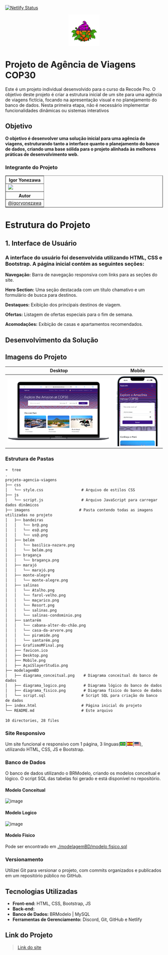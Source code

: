 [![Netlify Status](https://api.netlify.com/api/v1/badges/8b1c1495-21d6-493b-9d10-636badef857c/deploy-status)](https://app.netlify.com/sites/saboreieopara/deploys)

<p align="center">
    <img src="./imagens/AçaíSlayerStudio.png" alt="Açaí Icon" width="100" height="100">
</p>

# Projeto de Agência de Viagens COP30

Este é um projeto individual desenvolvido para o curso da Recode Pro. O objetivo deste projeto é criar a estrutura inicial de um site para uma agência de viagens fictícia, focando na apresentação visual e no planejamento do banco de dados. Nesta primeira etapa, não é necessário implementar funcionalidades dinâmicas ou sistemas interativos

## Objetivo

**O objetivo é desenvolver uma solução inicial para uma agência de viagens, estruturando tanto a interface quanto o planejamento do banco de dados, criando uma base sólida para o projeto alinhada às melhores práticas de desenvolvimento web.**

### Integrante do Projeto

<table border="1" align="center">
    <tr>
        <th>Igor Yonezawa</th>
    </tr>
    <tr>
        <td><img src="https://github.com/user-attachments/assets/d9b6eb93-c317-4dd3-9ad5-f7d71cc8cb97" width="120"></td>
    </tr>
    <tr>
        <th>Autor</th>
    </tr>
    <tr>
        <td align="center"><a href="https://github.com/igoryonezawa">@igoryonezawa</a></td>
    </tr>
</table>


# Estrutura do Projeto

## 1. Interface de Usuário
### A interface do usuário foi desenvolvida utilizando HTML, CSS e Bootstrap. A página inicial contém as seguintes seções:  
**Navegação:** Barra de navegação responsiva com links para as seções do site.

**Hero Section:** Uma seção destacada com um título chamativo e um formulário de busca para destinos.

**Destaques:** Exibição dos principais destinos de viagem.

**Ofertas:** Listagem de ofertas especiais para o fim de semana.

**Acomodações:** Exibição de casas e apartamentos recomendados.




## Desenvolvimento da Solução

## Imagens do Projeto

<table>
    <thead>
        <tr>
            <th>Desktop</th>
            <th>Mobile</th>
        </tr>
    </thead>
    <tbody>
        <tr>
            <td><img src="https://github.com/IgorYonezawa/16-03-agenciadeviagem/blob/main/imagens/Desktop.png" alt="Desktop Version"></td>
            <td><img src="https://github.com/IgorYonezawa/16-03-agenciadeviagem/blob/main/imagens/Mobile.png" alt="Mobile Version"></td>
        </tr>
    </tbody>
</table>

### Estrutura de Pastas

```
➜  tree
.
projeto-agencia-viagens
├── css
│   └── style.css                 # Arquivo de estilos CSS
├── js
│   └── script.js                 # Arquivo JavaScript para carregar dados dinâmicos
├── imagens                      # Pasta contendo todas as imagens utilizadas no projeto
│   ├── bandeiras
│   │   └── br@.png
│   │   └── es@.png
│   │   └── us@.png
│   ├── belém
│   │   └── basilica-nazare.png
│   │   └── belém.png
│   ├── bragança
│   │   └── bragança.png
│   ├── marajó
│   │   └── marajó.png
│   ├── monte-alegre
│   │   └── monte-alegre.png
│   ├── salinas
│   │   └── Atalho.png
│   │   └── farol-velho.png
│   │   └── maçarico.png
│   │   └── Resort.png
│   │   └── salinas.png
│   │   └── salinas-condominio.png
│   ├── santarém
│   │   └── cabana-alter-do-chão.png
│   │   └── casa-da-arvore.png
│   │   └── piramide.png
│   │   └── santarém.png
│   ├── GrafismoMFinal.png
│   ├── favicon.ico
│   ├── Desktop.png
│   ├── Mobile.png
│   ├── AçaíSlayerStudio.png
├── modelagemBD
│   ├── diagrama_conceitual.png    # Diagrama conceitual do banco de dados
│   ├── diagrama_logico.png        # Diagrama lógico do banco de dados
│   ├── diagrama_fisico.png        # Diagrama físico do banco de dados
│   └── script.sql                # Script SQL para criação do banco de dados
├── index.html                    # Página inicial do projeto
└── README.md                     # Este arquivo

10 directories, 28 files
```

### Site Responsivo

Um site funcional e responsivo com 1 página, 3 linguas(<img src="./imagens/bandeiras/br@.png" alt="br" width="18" height="12">|<img src="./imagens/bandeiras/es@.png" alt="esp" width="18" height="12">|<img src="./imagens/bandeiras/us@.png" alt="usa" width="18" height="12">), utilizando HTML, CSS, JS e Bootstrap.

### Banco de Dados

O banco de dados utilizando o BRModelo, criando os modelos conceitual e lógico. O script SQL das tabelas foi gerado e está disponível no repositório.

#### Modelo Conceitual

![image]()

#### Modelo Logico

![image]()

#### Modelo Físico

Pode ser encontrado em <a href="https://github.com/IgorYonezawa/16-03-agenciadeviagem/blob/main/modelagemBD/modelo%20fisico.sql">./modelagemBD/modelo fisico.sql</a>

### Versionamento

Utilizei Git para versionar o projeto, com commits organizados e publicados em um repositório público no GitHub.

## Tecnologias Utilizadas

-   **Front-end:** HTML, CSS, Bootstrap, JS
-   **Back-end:** 
-   **Banco de Dados:** BRModelo | MySQL
-   **Ferramentas de Gerenciamento:** Discord, Git, GitHub e Netlify


## Link do Projeto

> <a href="https://saboreieopara.netlify.app/">Link do site</a>
